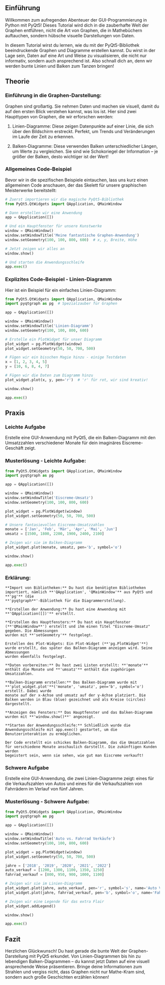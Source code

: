 ## Einführung
Willkommen zum aufregenden Abenteuer der GUI-Programmierung in Python mit PyQt5! Dieses Tutorial wird dich in die zauberhafte Welt der Graphen entführen, nicht die Art von Graphen, die in Mathebüchern auftauchen, sondern hübsche visuelle Darstellungen von Daten.

In diesem Tutorial wirst du lernen, wie du mit der PyQt5-Bibliothek beeindruckende Graphen und Diagramme erstellen kannst. Du wirst in der Lage sein, Daten auf eine Art und Weise zu visualisieren, die nicht nur informativ, sondern auch ansprechend ist. Also schnall dich an, denn wir werden bunte Linien und Balken zum Tanzen bringen!

## Theorie
### Einführung in die Graphen-Darstellung:
Graphen sind großartig. Sie nehmen Daten und machen sie visuell, damit du auf den ersten Blick verstehen kannst, was los ist. Hier sind zwei Haupttypen von Graphen, die wir erforschen werden:

1. Linien-Diagramme: Diese zeigen Datenpunkte auf einer Linie, die sich über den Bildschirm erstreckt. Perfekt, um Trends und Veränderungen im Laufe der Zeit zu erkennen.

2. Balken-Diagramme: Diese verwenden Balken unterschiedlicher Längen, um Werte zu vergleichen. Sie sind wie Schokoriegel der Information – je größer der Balken, desto wichtiger ist der Wert!

### Allgemeines Code-Beispiel
Bevor wir in die spezifischen Beispiele eintauchen, lass uns kurz einen allgemeinen Code anschauen, der das Skelett für unsere graphischen Meisterwerke bereitstellt:
```python
# Zuerst importieren wir die magische PyQt5-Bibliothek
from PyQt5.QtWidgets import QApplication, QMainWindow

# Dann erstellen wir eine Anwendung
app = QApplication([])

# Und ein Hauptfenster für unsere Kunstwerke
window = QMainWindow()
window.setWindowTitle('Meine fantastische Graphen-Anwendung')
window.setGeometry(100, 100, 800, 600)  # x, y, Breite, Höhe

# Jetzt zeigen wir alles an
window.show()

# Und starten die Anwendungsschleife
app.exec()
```
### Explizites Code-Beispiel - Linien-Diagramm
Hier ist ein Beispiel für ein einfaches Linien-Diagramm:
```python
from PyQt5.QtWidgets import QApplication, QMainWindow
import pyqtgraph as pg  # Spezialzauber für Graphen

app = QApplication([])

window = QMainWindow()
window.setWindowTitle('Linien-Diagramm')
window.setGeometry(100, 100, 800, 600)

# Erstelle ein PlotWidget für unser Diagramm
plot_widget = pg.PlotWidget(window)
plot_widget.setGeometry(50, 50, 700, 500)

# Fügen wir ein bisschen Magie hinzu - einige Testdaten
x = [1, 2, 3, 4, 5]
y = [10, 6, 8, 4, 7]

# Fügen wir die Daten zum Diagramm hinzu
plot_widget.plot(x, y, pen='r')  # 'r' für rot, wir sind kreativ!

window.show()

app.exec()
```
## Praxis
### Leichte Aufgabe
Erstelle eine GUI-Anwendung mit PyQt5, die ein Balken-Diagramm mit den Umsatzzahlen verschiedener Monate für dein imaginäres Eiscreme-Geschäft zeigt.

### Musterlösung - Leichte Aufgabe:

```python
from PyQt5.QtWidgets import QApplication, QMainWindow
import pyqtgraph as pg

app = QApplication([])

window = QMainWindow()
window.setWindowTitle('Eiscreme-Umsatz')
window.setGeometry(100, 100, 800, 600)

plot_widget = pg.PlotWidget(window)
plot_widget.setGeometry(50, 50, 700, 500)

# Unsere fantasievollen Eiscreme-Umsatzzahlen
monate = ['Jan', 'Feb', 'Mär', 'Apr', 'Mai', 'Jun']
umsatz = [1500, 1800, 2200, 1900, 2400, 2100]

# Zeigen wir sie im Balken-Diagramm
plot_widget.plot(monate, umsatz, pen='b', symbol='o')

window.show()

app.exec()
```
### Erklärung:
    **Import von Bibliotheken:** Du hast die benötigten Bibliotheken importiert, nämlich **'QApplication', 'QMainWindow'** aus PyQt5 und **'pg'** (die 
    **'pyqtgraph**'-Bibliothek für die Diagrammerstellung).

    **Erstellen der Anwendung:** Du hast eine Anwendung mit **'QApplication([])'** erstellt.

    **Erstellen des Hauptfensters:** Du hast ein Hauptfenster (**'QMainWindow**') erstellt und ihm einen Titel "Eiscreme-Umsatz" gegeben. Die Abmessungen 
    wurden mit **'setGeometry'** festgelegt.

    Erstellen des Plot-Widgets: Ein Plot-Widget (**'pg.PlotWidget'**) wurde erstellt, das später das Balken-Diagramm anzeigen wird. Seine Abmessungen 
    wurden ebenfalls festgelegt.

    **Daten vorbereiten:** Du hast zwei Listen erstellt: **'monate'** enthält die Monate und **'umsatz'** enthält die zugehörigen Umsatzzahlen.

    **Balken-Diagramm erstellen:** Das Balken-Diagramm wurde mit **'plot_widget.plot'**('monate', 'umsatz', pen='b', symbol='o') erstellt. Dabei wurde 
    monate auf der x-Achse und umsatz auf der y-Achse platziert. Die Balken werden in Blau (blue) gezeichnet und als Kreise (circles) dargestellt.

    **Anzeigen des Fensters:** Das Hauptfenster und das Balken-Diagramm wurden mit **'window.show()**' angezeigt.

    **Starten der Anwendungsschleife:** Schließlich wurde die Anwendungsschleife mit app.exec() gestartet, um die Benutzerinteraktion zu ermöglichen.

    Der Code erstellt ein schickes Balken-Diagramm, das die Umsatzzahlen für verschiedene Monate anschaulich darstellt. Die zukünftigen Kunden werden 
    begeistert sein, wenn sie sehen, wie gut man Eiscreme verkauft!

### Schwere Aufgabe
Erstelle eine GUI-Anwendung, die zwei Linien-Diagramme zeigt: eines für die Verkaufszahlen von Autos und eines für die Verkaufszahlen von Fahrrädern im Verlauf von fünf Jahren.

### Musterlösung - Schwere Aufgabe:
```python
from PyQt5.QtWidgets import QApplication, QMainWindow
import pyqtgraph as pg

app = QApplication([])

window = QMainWindow()
window.setWindowTitle('Auto vs. Fahrrad Verkäufe')
window.setGeometry(100, 100, 800, 600)

plot_widget = pg.PlotWidget(window)
plot_widget.setGeometry(50, 50, 700, 500)

jahre = ['2018', '2019', '2020', '2021', '2022']
auto_verkauf = [1200, 1300, 1100, 1350, 1250]
fahrrad_verkauf = [800, 950, 900, 1000, 1100]

# Zeigen wir sie im Linien-Diagramm
plot_widget.plot(jahre, auto_verkauf, pen='r', symbol='s', name='Auto Verkäufe')
plot_widget.plot(jahre, fahrrad_verkauf, pen='b', symbol='o', name='Fahrrad Verkäufe')

# Zeigen wir eine Legende für das extra Flair
plot_widget.addLegend()

window.show()

app.exec()
```
## Fazit
Herzlichen Glückwunsch! Du hast gerade die bunte Welt der Graphen-Darstellung mit PyQt5 erkundet. Von Linien-Diagrammen bis hin zu lebendigen Balken-Diagrammen – du kannst jetzt Daten auf eine visuell ansprechende Weise präsentieren. Bringe deine Informationen zum Strahlen und vergiss nicht, dass Graphen nicht nur Mathe-Kram sind, sondern auch große Geschichten erzählen können!
